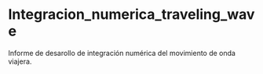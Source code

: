 # Integracion_numerica_traveling_wave
Informe de desarollo de integración numérica del movimiento de onda viajera.
